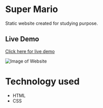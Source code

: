 # Super Mario

Static website created for studying purpose.

## Live Demo

[Click here for live demo](https://walissoncom.github.io/super-mario/)

![Image of Website](https://repository-images.githubusercontent.com/286221903/51ce7b00-0fd1-11eb-9b47-479c42a635a7)

# Technology used

- HTML
- CSS
